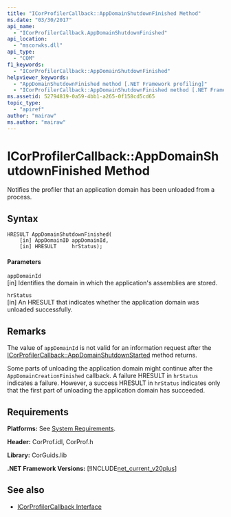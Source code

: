 ```yaml
---
title: "ICorProfilerCallback::AppDomainShutdownFinished Method"
ms.date: "03/30/2017"
api_name: 
  - "ICorProfilerCallback.AppDomainShutdownFinished"
api_location: 
  - "mscorwks.dll"
api_type: 
  - "COM"
f1_keywords: 
  - "ICorProfilerCallback::AppDomainShutdownFinished"
helpviewer_keywords: 
  - "AppDomainShutdownFinished method [.NET Framework profiling]"
  - "ICorProfilerCallback::AppDomainShutdownFinished method [.NET Framework profiling]"
ms.assetid: 52794819-0a59-4bb1-a265-0f158cd5cd65
topic_type: 
  - "apiref"
author: "mairaw"
ms.author: "mairaw"
---
```

# ICorProfilerCallback::AppDomainShutdownFinished Method
Notifies the profiler that an application domain has been unloaded from a process.  
  
## Syntax  
  
```  
HRESULT AppDomainShutdownFinished(  
    [in] AppDomainID appDomainId,  
    [in] HRESULT     hrStatus);  
```  
  
#### Parameters  
 `appDomainId`  
 [in] Identifies the domain in which the application's assemblies are stored.  
  
 `hrStatus`  
 [in] An HRESULT that indicates whether the application domain was unloaded successfully.  
  
## Remarks  
 The value of `appDomainId` is not valid for an information request after the [ICorProfilerCallback::AppDomainShutdownStarted](../../../../docs/framework/unmanaged-api/profiling/icorprofilercallback-appdomainshutdownstarted-method.md) method returns.  
  
 Some parts of unloading the application domain might continue after the `AppDomainCreationFinished` callback. A failure HRESULT in `hrStatus` indicates a failure. However, a success HRESULT in `hrStatus` indicates only that the first part of unloading the application domain has succeeded.  
  
## Requirements  
 **Platforms:** See [System Requirements](../../../../docs/framework/get-started/system-requirements.md).  
  
 **Header:** CorProf.idl, CorProf.h  
  
 **Library:** CorGuids.lib  
  
 **.NET Framework Versions:** [!INCLUDE[net_current_v20plus](../../../../includes/net-current-v20plus-md.md)]  
  
## See also
- [ICorProfilerCallback Interface](../../../../docs/framework/unmanaged-api/profiling/icorprofilercallback-interface.md)
